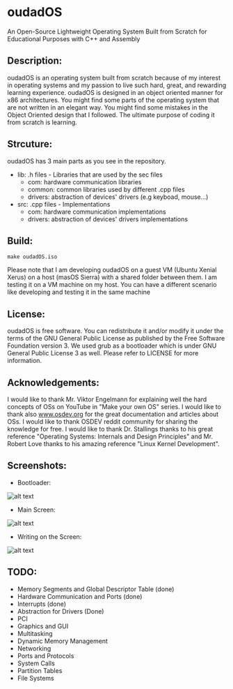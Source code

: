 # oudadOS
An Open-Source Lightweight Operating System Built from Scratch for Educational Purposes with C++ and Assembly

## Description:
oudadOS is an operating system built from scratch because of my interest in operating systems and my passion to live such hard, great, and rewarding learning experience. oudadOS is designed in an object oriented manner for x86 architectures. You might find some parts of the operating system that are not written in an elegant way. You might find some mistakes in the Object Oriented design that I followed. The ultimate purpose of coding it from scratch is learning.

## Strcuture:
oudadOS has 3 main parts as you see in the repository. 
- lib: .h files - Libraries that are used by the sec files
  - com: hardware communication libraries
  - common: common libraries used by different .cpp files
  - drivers: abstraction of devices' drivers (e.g keyboad, mouse...)
- src: .cpp files - Implementations
  - com: hardware communication implementations
  - drivers: abstraction of devices' drivers implementations

## Build:
```
make oudadOS.iso
```
Please note that I am developing oudadOS on a guest VM (Ubuntu Xenial Xerus) on a host (masOS Sierra) with a shared folder between them. I am testing it on a VM machine on my host. You can have a different scenario like developing and testing it in the same machine

## License: 
oudadOS is free software. You can redistribute it and/or modify it under the terms of the GNU General Public License as published by the Free Software Foundation version 3. We used grub as a bootloader which is under GNU General Public License 3 as well. Please refer to LICENSE for more information.

## Acknowledgements: 
I would like to thank Mr. Viktor Engelmann for explaining well the hard concepts of OSs on YouTube in "Make your own OS" series. I would like to thank also www.osdev.org for the great documentation and articles about OSs. I would like to thank OSDEV reddit community for sharing the knowledge for free. I would like to thank Dr. Stallings thanks to his great reference "Operating Systems: Internals and Design Principles" and Mr. Robert Love thanks to his amazing reference "Linux Kernel Development".

## Screenshots:
- Bootloader:

![alt text](http://i.imgur.com/F33GqR0.png "Bootloader")

- Main Screen:

![alt text](http://i.imgur.com/C3oCnjy.png "Main Screen")

- Writing on the Screen:

![alt text](http://i.imgur.com/1J5Svws.png "Writing on the Screen")

## TODO:
- Memory Segments and Global Descriptor Table (done)
- Hardware Communication and Ports (done)
- Interrupts (done)
- Abstraction for Drivers (Done)
- PCI
- Graphics and GUI
- Multitasking
- Dynamic Memory Management
- Networking
- Ports and Protocols
- System Calls
- Partition Tables
- File Systems
